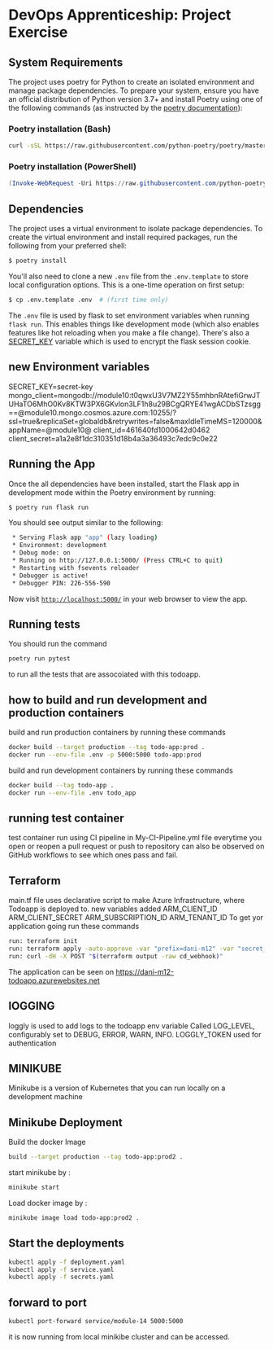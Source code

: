 # DevOps Apprenticeship: Project Exercise

## System Requirements

The project uses poetry for Python to create an isolated environment and manage package dependencies. To prepare your system, ensure you have an official distribution of Python version 3.7+ and install Poetry using one of the following commands (as instructed by the [poetry documentation](https://python-poetry.org/docs/#system-requirements)):

### Poetry installation (Bash)

```bash
curl -sSL https://raw.githubusercontent.com/python-poetry/poetry/master/install-poetry.py | python -
```

### Poetry installation (PowerShell)

```powershell
(Invoke-WebRequest -Uri https://raw.githubusercontent.com/python-poetry/poetry/master/install-poetry.py -UseBasicParsing).Content | python -
```

## Dependencies

The project uses a virtual environment to isolate package dependencies. To create the virtual environment and install required packages, run the following from your preferred shell:

```bash
$ poetry install
```

You'll also need to clone a new `.env` file from the `.env.template` to store local configuration options. This is a one-time operation on first setup:

```bash
$ cp .env.template .env  # (first time only)
```

The `.env` file is used by flask to set environment variables when running `flask run`. This enables things like development mode (which also enables features like hot reloading when you make a file change). There's also a [SECRET_KEY](https://flask.palletsprojects.com/en/1.1.x/config/#SECRET_KEY) variable which is used to encrypt the flask session cookie.


## new Environment variables

SECRET_KEY=secret-key
mongo_client=mongodb://module10:t0qwxU3V7MZ2Y55mhbnRAtefiGrwJTUHaTO6MhO0Kv8KTW3PX6GKvlon3LF1h8u29BCgQRYE41wgACDbSTzsgg==@module10.mongo.cosmos.azure.com:10255/?ssl=true&replicaSet=globaldb&retrywrites=false&maxIdleTimeMS=120000&appName=@module10@
client_id=461640fd1000642d0462
client_secret=a1a2e8f1dc310351d18b4a3a36493c7edc9c0e22

## Running the App

Once the all dependencies have been installed, start the Flask app in development mode within the Poetry environment by running:
```bash
$ poetry run flask run
```

You should see output similar to the following:
```bash
 * Serving Flask app "app" (lazy loading)
 * Environment: development
 * Debug mode: on
 * Running on http://127.0.0.1:5000/ (Press CTRL+C to quit)
 * Restarting with fsevents reloader
 * Debugger is active!
 * Debugger PIN: 226-556-590
```
Now visit [`http://localhost:5000/`](http://localhost:5000/) in your web browser to view the app.

## Running tests

You should run the command 
```bash
poetry run pytest 
``` 
to run all the tests that are assocoiated with this todoapp.

## how to build and run development and production containers

build and run production containers by running these commands
```bash
docker build --target production --tag todo-app:prod .
docker run --env-file .env -p 5000:5000 todo-app:prod
``` 

build and run development containers by running these commands
```bash
docker build --tag todo-app .  
docker run --env-file .env todo_app
```

## running test container 
test container run using CI pipeline in My-CI-Pipeline.yml file everytime you open or reopen a pull request or push to repository
can also be observed on GitHub workflows to see which ones pass and fail.

## Terraform
main.tf file uses declarative script to make Azure Infrastructure, where Todoapp is deployed to.
new variables added 
ARM_CLIENT_ID
ARM_CLIENT_SECRET
ARM_SUBSCRIPTION_ID
ARM_TENANT_ID
To get yor application going run these commands
``` bash 
run: terraform init
run: terraform apply -auto-approve -var "prefix=dani-m12" -var "secret_key=$SECRET_KEY" -var "client_id=$client_id" -var "client_secret=$client_secret" -auto-approve
run: curl -dH -X POST "$(terraform output -raw cd_webhook)"
``` 
The application can be seen on https://dani-m12-todoapp.azurewebsites.net

## lOGGING
loggly is used to add logs to the todoapp
env variable Called LOG_LEVEL, configurably set to DEBUG, ERROR, WARN, INFO.
LOGGLY_TOKEN used for authentication 

## MINIKUBE
Minikube is a version of Kubernetes that you can run locally on a
development machine

## Minikube Deployment
 
 Build the docker Image 
 ```bash
 build --target production --tag todo-app:prod2 .
 ```
  start minikube by :
```bash  
minikube start 
 ```
 Load docker image by :
```bash  
minikube image load todo-app:prod2 . 
 ```


## Start the deployments   
```bash 
kubectl apply -f deployment.yaml  
kubectl apply -f service.yaml
kubectl apply -f secrets.yaml
```

## forward to port    
```bash 
kubectl port-forward service/module-14 5000:5000
```
it is now running from local minikibe cluster and can be accessed.



